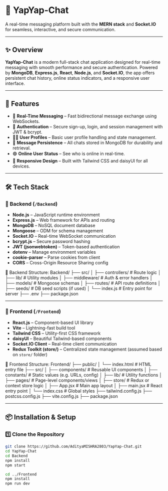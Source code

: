 # 💬 YapYap-Chat

A real-time messaging platform built with the **MERN stack** and **Socket.IO** for seamless, interactive, and secure communication.

---

## ✨ Overview

**YapYap-Chat** is a modern full-stack chat application designed for real-time messaging with smooth performance and secure authentication. Powered by **MongoDB**, **Express.js**, **React**, **Node.js**, and **Socket.IO**, the app offers persistent chat history, online status indicators, and a responsive user interface.

---

## 🚀 Features

- 🔄 **Real-Time Messaging** – Fast bidirectional message exchange using WebSockets.
- 🔐 **Authentication** – Secure sign-up, login, and session management with JWT & bcrypt.
- 🧑‍💼 **User Profiles** – Basic user profile handling and state management.
- 💬 **Message Persistence** – All chats stored in MongoDB for durability and retrieval.
- 🟢 **Online User Status** – See who is online in real-time.
- 📱 **Responsive Design** – Built with Tailwind CSS and daisyUI for all devices.

---

## 🛠️ Tech Stack

### 🔧 Backend (`/Backend`)

- **Node.js** – JavaScript runtime environment
- **Express.js** – Web framework for APIs and routing
- **MongoDB** – NoSQL document database
- **Mongoose** – ODM for schema management
- **Socket.IO** – Real-time WebSocket communication
- **bcrypt.js** – Secure password hashing
- **JWT (jsonwebtoken)** – Token-based authentication
- **dotenv** – Manage environment variables
- **cookie-parser** – Parse cookies from client
- **CORS** – Cross-Origin Resource Sharing config

📁 Backend Structure:
Backend/
├── src/
│ ├── controllers/ # Route logic
│ ├── lib/ # Utility modules
│ ├── middleware/ # Auth & error handlers
│ ├── models/ # Mongoose schemas
│ ├── routes/ # API route definitions
│ ├── seeds/ # DB seed scripts (if used)
│ └── index.js # Entry point for server
├── .env
├── package.json


---

### 🎨 Frontend (`/Frontend`)

- **React.js** – Component-based UI library
- **Vite** – Lightning-fast build tool
- **Tailwind CSS** – Utility-first CSS framework
- **daisyUI** – Beautiful Tailwind-based components
- **Socket.IO Client** – Real-time client communication
- **Redux Toolkit (store/)** – Centralized state management (assumed based on `store/` folder)

📁 Frontend Structure:
Frontend/
├── public/
│ └── index.html # HTML entry file
├── src/
│ ├── components/ # Reusable UI components
│ ├── constants/ # Static values (e.g. URLs, config)
│ ├── lib/ # Utility functions
│ ├── pages/ # Page-level components/views
│ ├── store/ # Redux or context store logic
│ ├── App.jsx # Main app layout
│ ├── main.jsx # React entry point
│ └── index.css # Global styles
├── tailwind.config.js
├── postcss.config.js
├── vite.config.js
├── package.json


---

## 📦 Installation & Setup

### 1️⃣ Clone the Repository

```bash
git clone https://github.com/AdityaMISHRA2803/YapYap-Chat.git
cd YapYap-Chat
cd Backend
npm install
npm start

cd ../Frontend
npm install
npm run dev

